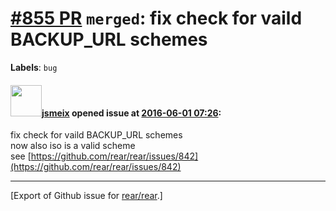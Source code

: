 [\#855 PR](https://github.com/rear/rear/pull/855) `merged`: fix check for vaild BACKUP\_URL schemes
===================================================================================================

**Labels**: `bug`

#### <img src="https://avatars.githubusercontent.com/u/1788608?u=925fc54e2ce01551392622446ece427f51e2f0ce&v=4" width="50">[jsmeix](https://github.com/jsmeix) opened issue at [2016-06-01 07:26](https://github.com/rear/rear/pull/855):

fix check for vaild BACKUP\_URL schemes  
now also iso is a valid scheme  
see
[https://github.com/rear/rear/issues/842](https://github.com/rear/rear/issues/842)

------------------------------------------------------------------------

\[Export of Github issue for
[rear/rear](https://github.com/rear/rear).\]

